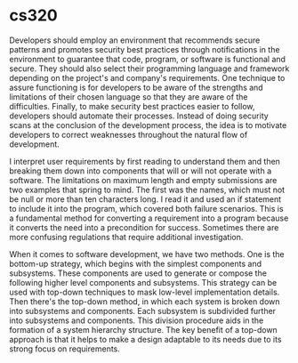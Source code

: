 # cs320
Developers should employ an environment that recommends secure patterns and promotes security best practices through notifications in the environment to guarantee that code, program, or software is functional and secure. They should also select their programming language and framework depending on the project's and company's requirements. One technique to assure functioning is for developers to be aware of the strengths and limitations of their chosen language so that they are aware of the difficulties. Finally, to make security best practices easier to follow, developers should automate their processes. Instead of doing security scans at the conclusion of the development process, the idea is to motivate developers to correct weaknesses throughout the natural flow of development.

I interpret user requirements by first reading to understand them and then breaking them down into components that will or will not operate with a software. The limitations on maximum length and empty submissions are two examples that spring to mind. The first was the names, which must not be null or more than ten characters long. I read it and used an if statement to include it into the program, which covered both failure scenarios. This is a fundamental method for converting a requirement into a program because it converts the need into a precondition for success. Sometimes there are more confusing regulations that require additional investigation.

When it comes to software development, we have two methods. One is the bottom-up strategy, which begins with the simplest components and subsystems. These components are used to generate or compose the following higher level components and subsystems. This strategy can be used with top-down techniques to mask low-level implementation details. Then there's the top-down method, in which each system is broken down into subsystems and components. Each subsystem is subdivided further into subsystems and components. This division procedure aids in the formation of a system hierarchy structure. The key benefit of a top-down approach is that it helps to make a design adaptable to its needs due to its strong focus on requirements.

